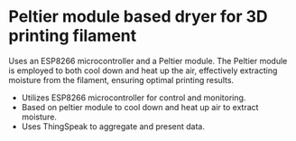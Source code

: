 # Peltier module based dryer for 3D printing filament


Uses an ESP8266 microcontroller and a Peltier module. The Peltier module is employed to both cool down and heat up the air, effectively extracting moisture from the filament, ensuring optimal printing results.


- Utilizes ESP8266 microcontroller for control and monitoring.
- Based on peltier module to cool down and heat up air to extract moisture.
- Uses ThingSpeak to aggregate and present data.
